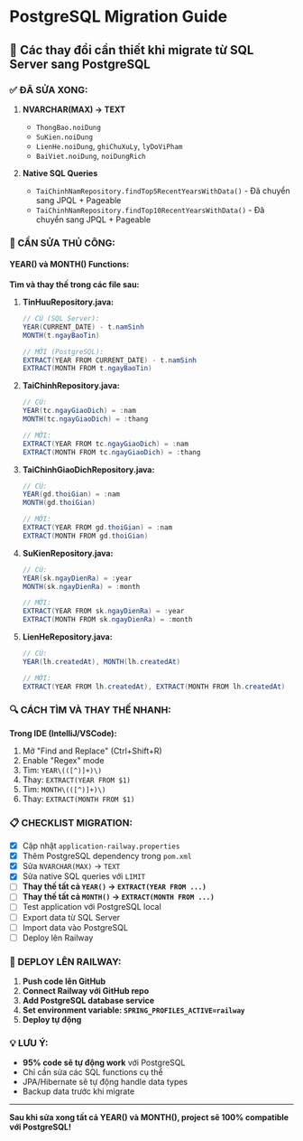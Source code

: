 # PostgreSQL Migration Guide

## 🔄 Các thay đổi cần thiết khi migrate từ SQL Server sang PostgreSQL

### ✅ ĐÃ SỬA XONG:

1. **NVARCHAR(MAX) → TEXT**
   - `ThongBao.noiDung`
   - `SuKien.noiDung`  
   - `LienHe.noiDung`, `ghiChuXuLy`, `lyDoViPham`
   - `BaiViet.noiDung`, `noiDungRich`

2. **Native SQL Queries**
   - `TaiChinhNamRepository.findTop5RecentYearsWithData()` - Đã chuyển sang JPQL + Pageable
   - `TaiChinhNamRepository.findTop10RecentYearsWithData()` - Đã chuyển sang JPQL + Pageable

### 🔧 CẦN SỬA THỦ CÔNG:

#### **YEAR() và MONTH() Functions:**

**Tìm và thay thế trong các file sau:**

1. **TinHuuRepository.java:**
   ```java
   // CŨ (SQL Server):
   YEAR(CURRENT_DATE) - t.namSinh
   MONTH(t.ngayBaoTin)
   
   // MỚI (PostgreSQL):
   EXTRACT(YEAR FROM CURRENT_DATE) - t.namSinh
   EXTRACT(MONTH FROM t.ngayBaoTin)
   ```

2. **TaiChinhRepository.java:**
   ```java
   // CŨ:
   YEAR(tc.ngayGiaoDich) = :nam
   MONTH(tc.ngayGiaoDich) = :thang
   
   // MỚI:
   EXTRACT(YEAR FROM tc.ngayGiaoDich) = :nam
   EXTRACT(MONTH FROM tc.ngayGiaoDich) = :thang
   ```

3. **TaiChinhGiaoDichRepository.java:**
   ```java
   // CŨ:
   YEAR(gd.thoiGian) = :nam
   MONTH(gd.thoiGian)
   
   // MỚI:
   EXTRACT(YEAR FROM gd.thoiGian) = :nam
   EXTRACT(MONTH FROM gd.thoiGian)
   ```

4. **SuKienRepository.java:**
   ```java
   // CŨ:
   YEAR(sk.ngayDienRa) = :year
   MONTH(sk.ngayDienRa) = :month
   
   // MỚI:
   EXTRACT(YEAR FROM sk.ngayDienRa) = :year
   EXTRACT(MONTH FROM sk.ngayDienRa) = :month
   ```

5. **LienHeRepository.java:**
   ```java
   // CŨ:
   YEAR(lh.createdAt), MONTH(lh.createdAt)
   
   // MỚI:
   EXTRACT(YEAR FROM lh.createdAt), EXTRACT(MONTH FROM lh.createdAt)
   ```

### 🔍 CÁCH TÌM VÀ THAY THẾ NHANH:

**Trong IDE (IntelliJ/VSCode):**
1. Mở "Find and Replace" (Ctrl+Shift+R)
2. Enable "Regex" mode
3. Tìm: `YEAR\(([^)]+)\)`
4. Thay: `EXTRACT(YEAR FROM $1)`
5. Tìm: `MONTH\(([^)]+)\)`
6. Thay: `EXTRACT(MONTH FROM $1)`

### 📋 CHECKLIST MIGRATION:

- [x] Cập nhật `application-railway.properties`
- [x] Thêm PostgreSQL dependency trong `pom.xml`
- [x] Sửa `NVARCHAR(MAX)` → `TEXT`
- [x] Sửa native SQL queries với `LIMIT`
- [ ] **Thay thế tất cả `YEAR()` → `EXTRACT(YEAR FROM ...)`**
- [ ] **Thay thế tất cả `MONTH()` → `EXTRACT(MONTH FROM ...)`**
- [ ] Test application với PostgreSQL local
- [ ] Export data từ SQL Server
- [ ] Import data vào PostgreSQL
- [ ] Deploy lên Railway

### 🚀 DEPLOY LÊN RAILWAY:

1. **Push code lên GitHub**
2. **Connect Railway với GitHub repo**
3. **Add PostgreSQL database service**
4. **Set environment variable: `SPRING_PROFILES_ACTIVE=railway`**
5. **Deploy tự động**

### 💡 LƯU Ý:

- **95% code sẽ tự động work** với PostgreSQL
- Chỉ cần sửa các SQL functions cụ thể
- JPA/Hibernate sẽ tự động handle data types
- Backup data trước khi migrate

---

**Sau khi sửa xong tất cả YEAR() và MONTH(), project sẽ 100% compatible với PostgreSQL!**